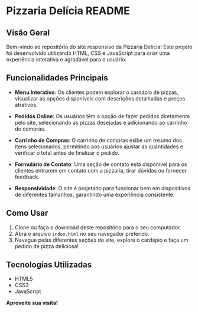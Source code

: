 # Pizzaria Delícia README

## Visão Geral

Bem-vindo ao repositório do site responsivo da Pizzaria Delícia! Este projeto foi desenvolvido utilizando HTML, CSS e JavaScript para criar uma experiência interativa e agradável para o usuário.

## Funcionalidades Principais

- **Menu Interativo**: Os clientes podem explorar o cardápio de pizzas, visualizar as opções disponíveis com descrições detalhadas e preços atrativos.

- **Pedidos Online**: Os usuários têm a opção de fazer pedidos diretamente pelo site, selecionando as pizzas desejadas e adicionando ao carrinho de compras.

- **Carrinho de Compras**: O carrinho de compras exibe um resumo dos itens selecionados, permitindo aos usuários ajustar as quantidades e verificar o total antes de finalizar o pedido.

- **Formulário de Contato**: Uma seção de contato está disponível para os clientes entrarem em contato com a pizzaria, tirar dúvidas ou fornecer feedback.

- **Responsividade**: O site é projetado para funcionar bem em dispositivos de diferentes tamanhos, garantindo uma experiência consistente.

## Como Usar

1. Clone ou faça o download deste repositório para o seu computador.
2. Abra o arquivo `index.html` no seu navegador preferido.
3. Navegue pelas diferentes seções do site, explore o cardápio e faça um pedido de pizza deliciosa!

## Tecnologias Utilizadas

- HTML5
- CSS3
- JavaScript

**Aproveite sua visita!**

